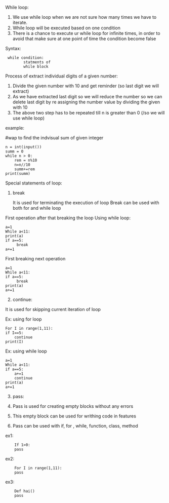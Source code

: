 While loop: 
1. We use while loop when we are not sure how many times we have to iterate.
2. While loop will be executed based on one condition
3. There is a chance to execute ur while loop for infinite times, in order to avoid that make sure at one point of time the condition become false

Syntax:
	
     while condition:
		    statments of
		    while block


Process of extract individual digits of a given number:
1. Divide the given number with 10 and get reminder (so last digit we will extract)
2. As we have extracted last digit so we will reduce the number so we can delete last digit by re assigning the number value by dividing the given with 10
3. The above two step has to be repeated till n is greater than 0 (/so we will use while loop)

example:

#wap to find the indvisual sum of given integer

	n = int(input())
	summ = 0
	while n > 0:
		rem = n%10
    	n=n//10
    	summ+=rem
	print(summ)

 Special statements of loop:
 
1. break
   
	It is used for terminating the execution of loop
	Break can be used with both for and while loop

First operation after that breaking the loop
Using while loop:

	a=1
	While a<11:
 	print(a)
	if a==5:
	     break
	a+=1
 First breaking next operation

 	a=1
	While a<11:
	if a==5:
	     break
	print(a)
	a+=1

 2. continue:

It is used for skipping current iteration of loop

Ex: using for loop

	For I in range(1,11):
	if I==5:
		continue
	print(I)

Ex: using while loop
	
 	a=1
	While a<11:
	if a==5:
		a+=1
		continue
	print(a)
	a+=1

3. pass:
   
1. Pass is used for creating empty blocks without any errors 
2. This empty block can be used for writhing code in features
3. Pass can be used with if, for , while, function, class, method

ex1:
	
 		If 1>0:
		pass
ex2:

		For I in range(1,11):
		pass
ex3:

		Def hai()
		pass



